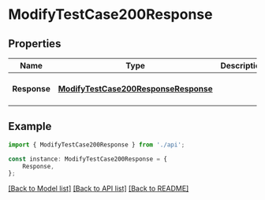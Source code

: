 # ModifyTestCase200Response


## Properties

Name | Type | Description | Notes
------------ | ------------- | ------------- | -------------
**Response** | [**ModifyTestCase200ResponseResponse**](ModifyTestCase200ResponseResponse.md) |  | [optional] [default to undefined]

## Example

```typescript
import { ModifyTestCase200Response } from './api';

const instance: ModifyTestCase200Response = {
    Response,
};
```

[[Back to Model list]](../README.md#documentation-for-models) [[Back to API list]](../README.md#documentation-for-api-endpoints) [[Back to README]](../README.md)
